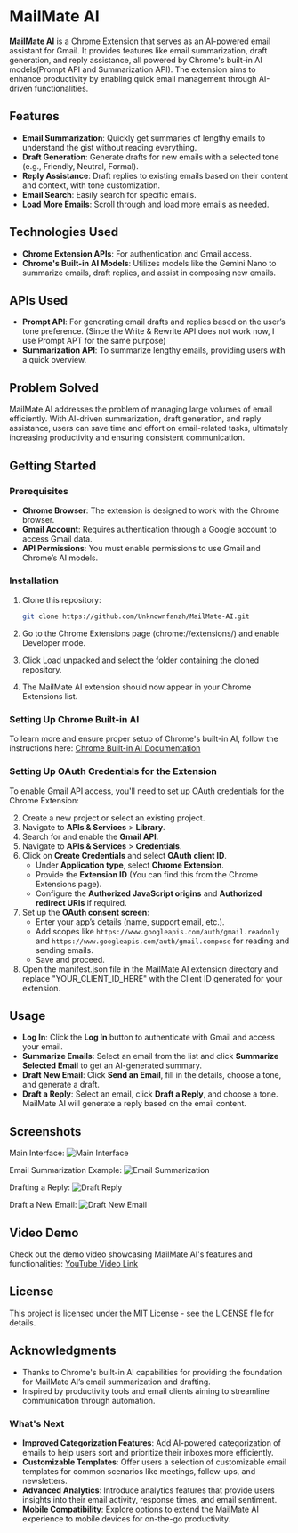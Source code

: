 # MailMate AI

**MailMate AI** is a Chrome Extension that serves as an AI-powered email assistant for Gmail. It provides features like email summarization, draft generation, and reply assistance, all powered by Chrome's built-in AI models(Prompt API and Summarization API). The extension aims to enhance productivity by enabling quick email management through AI-driven functionalities.

## Features

- **Email Summarization**: Quickly get summaries of lengthy emails to understand the gist without reading everything.
- **Draft Generation**: Generate drafts for new emails with a selected tone (e.g., Friendly, Neutral, Formal).
- **Reply Assistance**: Draft replies to existing emails based on their content and context, with tone customization.
- **Email Search**: Easily search for specific emails.
- **Load More Emails**: Scroll through and load more emails as needed.

## Technologies Used

- **Chrome Extension APIs**: For authentication and Gmail access.
- **Chrome's Built-in AI Models**: Utilizes models like the Gemini Nano to summarize emails, draft replies, and assist in composing new emails.

## APIs Used

- **Prompt API**: For generating email drafts and replies based on the user’s tone preference. (Since the Write & Rewrite API does not work now, I use Prompt APT for the same purpose)
- **Summarization API**: To summarize lengthy emails, providing users with a quick overview.

## Problem Solved

MailMate AI addresses the problem of managing large volumes of email efficiently. With AI-driven summarization, draft generation, and reply assistance, users can save time and effort on email-related tasks, ultimately increasing productivity and ensuring consistent communication.

## Getting Started

### Prerequisites

- **Chrome Browser**: The extension is designed to work with the Chrome browser.
- **Gmail Account**: Requires authentication through a Google account to access Gmail data.
- **API Permissions**: You must enable permissions to use Gmail and Chrome’s AI models.

### Installation

1. Clone this repository:
   ```bash
   git clone https://github.com/Unknownfanzh/MailMate-AI.git
   ```
2. Go to the Chrome Extensions page (chrome://extensions/) and enable Developer mode.

3. Click Load unpacked and select the folder containing the cloned repository.

4. The MailMate AI extension should now appear in your Chrome Extensions list.

### Setting Up Chrome Built-in AI
To learn more and ensure proper setup of Chrome's built-in AI, follow the instructions here: [Chrome Built-in AI Documentation](https://developer.chrome.com/docs/ai/built-in)

### Setting Up OAuth Credentials for the Extension
To enable Gmail API access, you'll need to set up OAuth credentials for the Chrome Extension:

2. Create a new project or select an existing project.
3. Navigate to **APIs & Services** > **Library**.
4. Search for and enable the **Gmail API**.
5. Navigate to **APIs & Services** > **Credentials**.
6. Click on **Create Credentials** and select **OAuth client ID**.
   - Under **Application type**, select **Chrome Extension**.
   - Provide the **Extension ID** (You can find this from the Chrome Extensions page).
   - Configure the **Authorized JavaScript origins** and **Authorized redirect URIs** if required.
7. Set up the **OAuth consent screen**:
   - Enter your app’s details (name, support email, etc.).
   - Add scopes like `https://www.googleapis.com/auth/gmail.readonly` and `https://www.googleapis.com/auth/gmail.compose` for reading and sending emails.
   - Save and proceed.
8. Open the manifest.json file in the MailMate AI extension directory and replace "YOUR_CLIENT_ID_HERE" with the Client ID generated for your extension.


## Usage

- **Log In**: Click the **Log In** button to authenticate with Gmail and access your email.
- **Summarize Emails**: Select an email from the list and click **Summarize Selected Email** to get an AI-generated summary.
- **Draft New Email**: Click **Send an Email**, fill in the details, choose a tone, and generate a draft.
- **Draft a Reply**: Select an email, click **Draft a Reply**, and choose a tone. MailMate AI will generate a reply based on the email content.

## Screenshots

Main Interface:
![Main Interface](images/main-interface.png)

Email Summarization Example:
![Email Summarization](images/email-summarization.png)

Drafting a Reply:
![Draft Reply](images/draft-reply.png)

Draft a New Email:
![Draft New Email](images/draft-new-email.png)

## Video Demo

Check out the demo video showcasing MailMate AI's features and functionalities: [YouTube Video Link](https://youtu.be/3ejjjcaBERI)


## License

This project is licensed under the MIT License - see the [LICENSE](LICENSE) file for details.

## Acknowledgments

- Thanks to Chrome's built-in AI capabilities for providing the foundation for MailMate AI’s email summarization and drafting.
- Inspired by productivity tools and email clients aiming to streamline communication through automation.

### What's Next

- **Improved Categorization Features**: Add AI-powered categorization of emails to help users sort and prioritize their inboxes more efficiently.
- **Customizable Templates**: Offer users a selection of customizable email templates for common scenarios like meetings, follow-ups, and newsletters.
- **Advanced Analytics**: Introduce analytics features that provide users insights into their email activity, response times, and email sentiment.
- **Mobile Compatibility**: Explore options to extend the MailMate AI experience to mobile devices for on-the-go productivity.